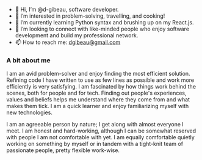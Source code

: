 - 👋 Hi, I’m @d-gibeau, software developer.
- 👀 I’m interested in problem-solving, travelling, and cooking!
- 🌱 I’m currently learning Python syntax and brushing up on my React.js.
- 💞️ I’m looking to connect with like-minded people who enjoy software development and build my professional network.
- 📫 How to reach me: dgibeau@gmail.com

### A bit about me

I am an avid problem-solver and enjoy finding the most efficient solution. Refining code I have written to use as few lines as possible and work more efficiently is very satisfying. I am fascinated by how things work behind the scenes, both for people and for tech. Finding out people's experiences, values and beliefs helps me understand where they come from and what makes them tick. I am a quick learner and enjoy familiarizing myself with new technologies.

I am an agreeable person by nature; I get along with almost everyone I meet. I am honest and hard-working, although I can be somewhat reserved with people I am not comfortable with yet. I am equally comfortable quietly working on something by myself or in tandem with a tight-knit team of passionate people, pretty flexible work-wise.
